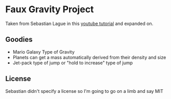 # Faux Gravity Project

Taken from Sebastian Lague in this [youtube tutorial](https://www.youtube.com/watch?v=gHeQ8Hr92P4) and expanded on.

## Goodies

* Mario Galaxy Type of Gravity
* Planets can get a mass automatically derived from their density and size
* Jet-pack type of jump or "hold to increase" type of jump

## License

Sebastian didn't specify a license so I'm going to go on a limb and say MIT